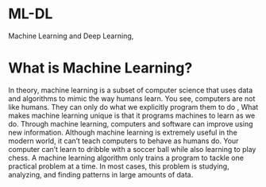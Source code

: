 # ML-DL
Machine Learning and Deep Learning, 
# What is Machine Learning?
In theory, machine learning is a subset of computer science that uses data and algorithms to mimic the way humans learn. You see, computers are not like humans. They can only do what we explicitly program them to do , What makes machine learning unique is that it programs machines to learn as we do. Through machine learning, computers and software can improve using new information. Although machine learning is extremely useful in the modern world, it can’t teach computers to behave as humans do. Your computer can’t learn to dribble with a soccer ball while also learning to play chess. A machine learning algorithm only trains a program to tackle one practical problem at a time. In most cases, this problem is studying, analyzing, and finding patterns in large amounts of data.



